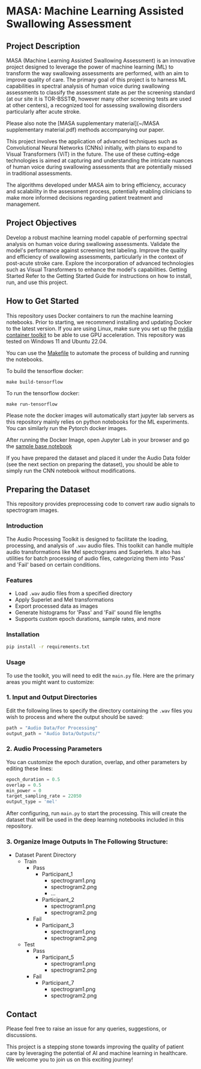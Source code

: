 # MASA: Machine Learning Assisted Swallowing Assessment

## Project Description
MASA (Machine Learning Assisted Swallowing Assessment) is an innovative project designed to leverage the power of machine learning (ML) to transform the way swallowing assessments are performed, with an aim to improve quality of care. The primary goal of this project is to harness ML capabilities in spectral analysis of human voice during swallowing assessments to classify the assessment state as per the screening standard (at our site it is TOR-BSST&copy;, however many other screening tests are used at other centers), a recognized tool for assessing swallowing disorders particularly after acute stroke.

Please also note the [MASA supplementary material](~/MASA supplementary material.pdf) methods accompanying our paper.

This project involves the application of advanced techniques such as Convolutional Neural Networks (CNNs) initially, with plans to expand to Visual Transformers (ViT) in the future. The use of these cutting-edge technologies is aimed at capturing and understanding the intricate nuances of human voice during swallowing assessments that are potentially missed in traditional assessments.

The algorithms developed under MASA aim to bring efficiency, accuracy and scalability in the assessment process, potentially enabling clinicians to make more informed decisions regarding patient treatment and management.

## Project Objectives
Develop a robust machine learning model capable of performing spectral analysis on human voice during swallowing assessments.
Validate the model's performance against screening test labeling.
Improve the quality and efficiency of swallowing assessments, particularly in the context of post-acute stroke care.
Explore the incorporation of advanced technologies such as Visual Transformers to enhance the model's capabilities.
Getting Started
Refer to the Getting Started Guide for instructions on how to install, run, and use this project.

## How to Get Started


This repository uses Docker containers to run the machine learning notebooks. Prior to starting, we recommend installing and updating Docker to the latest version. If you are using Linux, make sure you set up the [nvidia container toolkit](https://docs.nvidia.com/datacenter/cloud-native/container-toolkit/latest/install-guide.html) to be able to use GPU acceleration. This repository was tested on Windows 11 and Ubuntu 22.04.


You can use the [Makefile](Makefile) to automate the process of building and running the notebooks. 

To build the tensorflow docker:

```
make build-tensorflow
```
To run the tensorflow docker:
```
make run-tensorflow
```
Please note the docker images will automatically start jupyter lab servers as this repository mainly relies on python notebooks for the ML experiments. You can similarly run the Pytorch docker images.


After running the Docker Image, open Jupyter Lab in your browser and go the [sample base notebook](Notebooks/Base%20(Single%20Network)-Densenet.ipynb) 


If you have prepared the dataset and placed it under the Audio Data folder (see the next section on preparing the dataset), you should be able to simply run the CNN notebook without modifications.


## Preparing the Dataset


This repository provides preprocessing code to convert raw audio signals to spectrogram images.
### Introduction
The Audio Processing Toolkit is designed to facilitate the loading, processing, and analysis of `.wav` audio files. This toolkit can handle multiple audio transformations like Mel spectrograms and Superlets. It also has utilities for batch processing of audio files, categorizing them into 'Pass' and 'Fail' based on certain conditions.

### Features
- Load `.wav` audio files from a specified directory
- Apply Superlet and Mel transformations
- Export processed data as images
- Generate histograms for 'Pass' and 'Fail' sound file lengths
- Supports custom epoch durations, sample rates, and more

### Installation
```bash
pip install -r requirements.txt
```
### Usage
To use the toolkit, you will need to edit the `main.py` file. Here are the primary areas you might want to customize:

### 1. Input and Output Directories
Edit the following lines to specify the directory containing the `.wav` files you wish to process and where the output should be saved:
```python
path = "Audio Data/For Processing"
output_path = "Audio Data/Outputs/"
```

### 2. Audio Processing Parameters
You can customize the epoch duration, overlap, and other parameters by editing these lines:
```python
epoch_duration = 0.5
overlap = 0.5
min_power = 0
target_sampling_rate = 22050
output_type = 'mel'
```

After configuring, run `main.py` to start the processing. This will create the dataset that will be used in the deep learning notebooks included in this repository.

### 3. Organize Image Outputs In The Following Structure:
- Dataset Parent Directory
  - Train
    - Pass
      - Participant_1
        - spectrogram1.png
        - spectrogram2.png
        - ...
      - Participant_2
        - spectrogram1.png
        - spectrogram2.png
    - Fail
      - Participant_3
        - spectrogram1.png
        - spectrogram2.png
  - Test
    - Pass
      - Participant_5
        - spectrogram1.png
        - spectrogram2.png
    - Fail
      - Participant_7
        - spectrogram1.png
        - spectrogram2.png



## Contact
Please feel free to raise an issue for any queries, suggestions, or discussions.

This project is a stepping stone towards improving the quality of patient care by leveraging the potential of AI and machine learning in healthcare. We welcome you to join us on this exciting journey!
